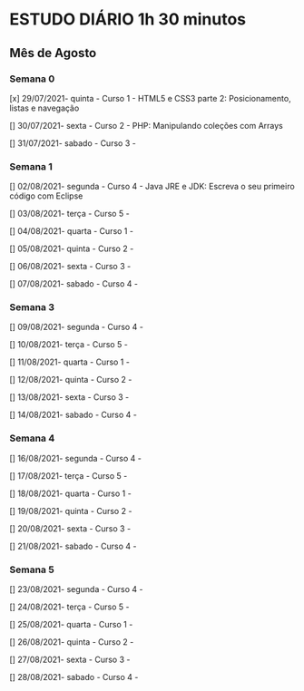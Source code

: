 # ESTUDO DIÁRIO 1h 30 minutos

## Mês de Agosto

### **Semana 0**

[x] 29/07/2021- quinta - Curso 1 - HTML5 e CSS3 parte 2: Posicionamento, listas e navegação

[] 30/07/2021- sexta - Curso 2 - PHP: Manipulando coleções com Arrays

[] 31/07/2021- sabado - Curso 3 - 

### **Semana 1**

[] 02/08/2021- segunda - Curso 4 - Java JRE e JDK: Escreva o seu primeiro código com Eclipse

[] 03/08/2021- terça - Curso 5 - 

[] 04/08/2021- quarta - Curso 1 - 

[] 05/08/2021- quinta - Curso 2 - 

[] 06/08/2021- sexta - Curso 3 - 

[] 07/08/2021- sabado - Curso 4 - 

### **Semana 3**

[] 09/08/2021- segunda - Curso 4 - 

[] 10/08/2021- terça - Curso 5 - 

[] 11/08/2021- quarta - Curso 1 - 

[] 12/08/2021- quinta - Curso 2 - 

[] 13/08/2021- sexta - Curso 3 - 

[] 14/08/2021- sabado - Curso 4 - 


### **Semana 4**

[] 16/08/2021- segunda - Curso 4 - 

[] 17/08/2021- terça - Curso 5 - 

[] 18/08/2021- quarta - Curso 1 - 

[] 19/08/2021- quinta - Curso 2 - 

[] 20/08/2021- sexta - Curso 3 - 

[] 21/08/2021- sabado - Curso 4 - 

### **Semana 5**

[] 23/08/2021- segunda - Curso 4 - 

[] 24/08/2021- terça - Curso 5 - 

[] 25/08/2021- quarta - Curso 1 - 

[] 26/08/2021- quinta - Curso 2 - 

[] 27/08/2021- sexta - Curso 3 - 

[] 28/08/2021- sabado - Curso 4 - 
